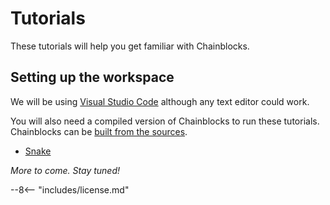 # Tutorials

These tutorials will help you get familiar with Chainblocks.

## Setting up the workspace

We will be using [Visual Studio Code](https://code.visualstudio.com/) although any text editor could work.

You will also need a compiled version of Chainblocks to run these tutorials. Chainblocks can be [built from the sources](https://docs.fragcolor.xyz/code/02.building-chainblocks/).

* [Snake](./snake/index.md)

*More to come. Stay tuned!*

--8<-- "includes/license.md"

